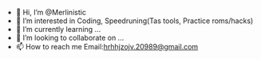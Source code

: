 - 👋 Hi, I’m @Merlinistic
- 👀 I’m interested in Coding, Speedruning(Tas tools, Practice roms/hacks)
- 🌱 I’m currently learning ...
- 💞️ I’m looking to collaborate on ...
- 📫 How to reach me Email:hrhhjzojv.20989@gmail.com

<!---
Merlinistisch/Merlinistisch is a ✨ special ✨ repository because its `README.md` (this file) appears on your GitHub profile.
You can click the Preview link to take a look at your changes.
--->
